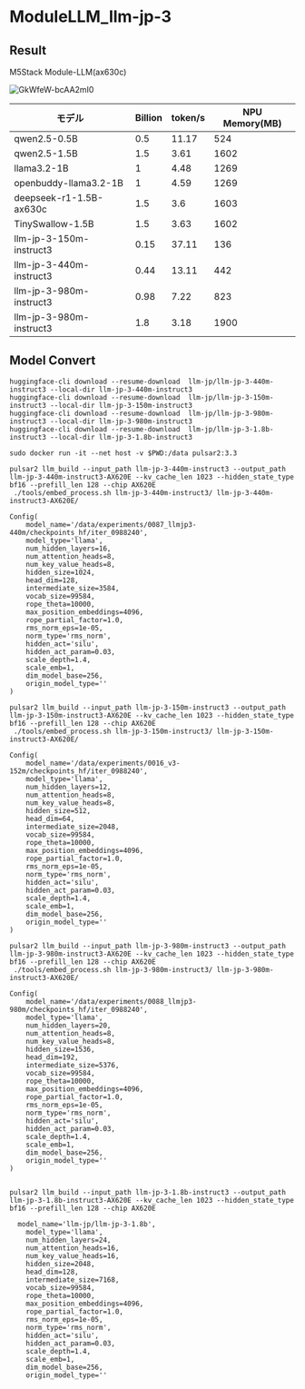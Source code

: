 # ModuleLLM_llm-jp-3

## Result

M5Stack Module-LLM(ax630c)

![GkWfeW-bcAA2mI0](https://github.com/user-attachments/assets/20e540cc-a459-4132-be23-9195e8210515)

| モデル | Billion | token/s | NPU Memory(MB) |
|-------|---------|---------|----------------|
| qwen2.5-0.5B | 0.5 | 11.17 | 524 |
| qwen2.5-1.5B | 1.5 | 3.61 | 1602 |
| llama3.2-1B | 1 | 4.48 | 1269 |
| openbuddy-llama3.2-1B | 1 | 4.59 | 1269 |
| deepseek-r1-1.5B-ax630c | 1.5 | 3.6 | 1603 |
| TinySwallow-1.5B | 1.5 | 3.63 | 1602 |
| llm-jp-3-150m-instruct3 | 0.15 | 37.11 | 136 |
| llm-jp-3-440m-instruct3 | 0.44 | 13.11 | 442 |
| llm-jp-3-980m-instruct3 | 0.98 | 7.22 | 823 |
| llm-jp-3-980m-instruct3 | 1.8| 3.18 | 1900 |



## Model Convert

```
huggingface-cli download --resume-download  llm-jp/llm-jp-3-440m-instruct3 --local-dir llm-jp-3-440m-instruct3
huggingface-cli download --resume-download  llm-jp/llm-jp-3-150m-instruct3 --local-dir llm-jp-3-150m-instruct3
huggingface-cli download --resume-download  llm-jp/llm-jp-3-980m-instruct3 --local-dir llm-jp-3-980m-instruct3
huggingface-cli download --resume-download  llm-jp/llm-jp-3-1.8b-instruct3 --local-dir llm-jp-3-1.8b-instruct3
```

```
sudo docker run -it --net host -v $PWD:/data pulsar2:3.3

pulsar2 llm_build --input_path llm-jp-3-440m-instruct3 --output_path llm-jp-3-440m-instruct3-AX620E --kv_cache_len 1023 --hidden_state_type bf16 --prefill_len 128 --chip AX620E
 ./tools/embed_process.sh llm-jp-3-440m-instruct3/ llm-jp-3-440m-instruct3-AX620E/

Config(
    model_name='/data/experiments/0087_llmjp3-440m/checkpoints_hf/iter_0988240',
    model_type='llama',
    num_hidden_layers=16,
    num_attention_heads=8,
    num_key_value_heads=8,
    hidden_size=1024,
    head_dim=128,
    intermediate_size=3584,
    vocab_size=99584,
    rope_theta=10000,
    max_position_embeddings=4096,
    rope_partial_factor=1.0,
    rms_norm_eps=1e-05,
    norm_type='rms_norm',
    hidden_act='silu',
    hidden_act_param=0.03,
    scale_depth=1.4,
    scale_emb=1,
    dim_model_base=256,
    origin_model_type=''
)

pulsar2 llm_build --input_path llm-jp-3-150m-instruct3 --output_path llm-jp-3-150m-instruct3-AX620E --kv_cache_len 1023 --hidden_state_type bf16 --prefill_len 128 --chip AX620E
 ./tools/embed_process.sh llm-jp-3-150m-instruct3/ llm-jp-3-150m-instruct3-AX620E/

Config(
    model_name='/data/experiments/0016_v3-152m/checkpoints_hf/iter_0988240',
    model_type='llama',
    num_hidden_layers=12,
    num_attention_heads=8,
    num_key_value_heads=8,
    hidden_size=512,
    head_dim=64,
    intermediate_size=2048,
    vocab_size=99584,
    rope_theta=10000,
    max_position_embeddings=4096,
    rope_partial_factor=1.0,
    rms_norm_eps=1e-05,
    norm_type='rms_norm',
    hidden_act='silu',
    hidden_act_param=0.03,
    scale_depth=1.4,
    scale_emb=1,
    dim_model_base=256,
    origin_model_type=''
)

pulsar2 llm_build --input_path llm-jp-3-980m-instruct3 --output_path llm-jp-3-980m-instruct3-AX620E --kv_cache_len 1023 --hidden_state_type bf16 --prefill_len 128 --chip AX620E
 ./tools/embed_process.sh llm-jp-3-980m-instruct3/ llm-jp-3-980m-instruct3-AX620E/

Config(
    model_name='/data/experiments/0088_llmjp3-980m/checkpoints_hf/iter_0988240',
    model_type='llama',
    num_hidden_layers=20,
    num_attention_heads=8,
    num_key_value_heads=8,
    hidden_size=1536,
    head_dim=192,
    intermediate_size=5376,
    vocab_size=99584,
    rope_theta=10000,
    max_position_embeddings=4096,
    rope_partial_factor=1.0,
    rms_norm_eps=1e-05,
    norm_type='rms_norm',
    hidden_act='silu',
    hidden_act_param=0.03,
    scale_depth=1.4,
    scale_emb=1,
    dim_model_base=256,
    origin_model_type=''
)


pulsar2 llm_build --input_path llm-jp-3-1.8b-instruct3 --output_path llm-jp-3-1.8b-instruct3-AX620E --kv_cache_len 1023 --hidden_state_type bf16 --prefill_len 128 --chip AX620E

  model_name='llm-jp/llm-jp-3-1.8b',
    model_type='llama',
    num_hidden_layers=24,
    num_attention_heads=16,
    num_key_value_heads=16,
    hidden_size=2048,
    head_dim=128,
    intermediate_size=7168,
    vocab_size=99584,
    rope_theta=10000,
    max_position_embeddings=4096,
    rope_partial_factor=1.0,
    rms_norm_eps=1e-05,
    norm_type='rms_norm',
    hidden_act='silu',
    hidden_act_param=0.03,
    scale_depth=1.4,
    scale_emb=1,
    dim_model_base=256,
    origin_model_type=''

```


